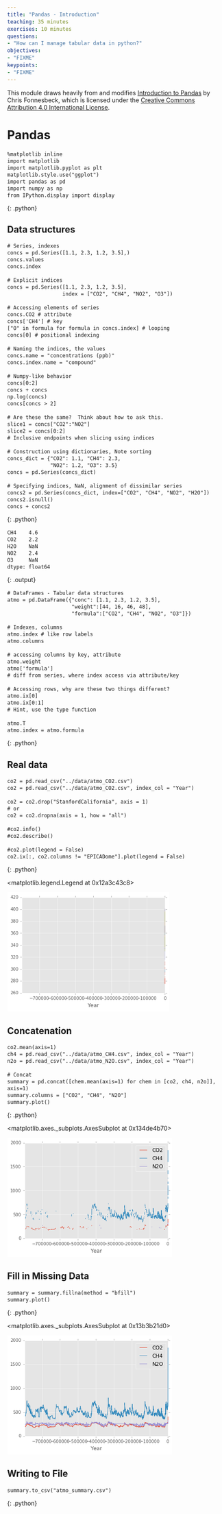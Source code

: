 ```yaml
---
title: "Pandas - Introduction"
teaching: 35 minutes
exercises: 10 minutes
questions:
- "How can I manage tabular data in python?"
objectives:
- "FIXME"
keypoints:
- "FIXME"
---
```


This module draws heavily from and modifies [Introduction to Pandas][fonnesbeck-pandas] by Chris Fonnesbeck,
which is licensed under the [Creative Commons Attribution 4.0 International License][cc-by].

# Pandas

~~~
%matplotlib inline
import matplotlib
import matplotlib.pyplot as plt
matplotlib.style.use("ggplot")
import pandas as pd
import numpy as np
from IPython.display import display
~~~
{: .python}

## Data structures


~~~
# Series, indexes
concs = pd.Series([1.1, 2.3, 1.2, 3.5],)
concs.values
concs.index

# Explicit indices
concs = pd.Series([1.1, 2.3, 1.2, 3.5],
                  index = ["CO2", "CH4", "NO2", "O3"])

# Accessing elements of series
concs.CO2 # attribute
concs['CH4'] # key
["O" in formula for formula in concs.index] # looping
concs[0] # positional indexing

# Naming the indices, the values
concs.name = "concentrations (ppb)"
concs.index.name = "compound"

# Numpy-like behavior
concs[0:2]
concs + concs
np.log(concs)
concs[concs > 2]

# Are these the same?  Think about how to ask this.
slice1 = concs["CO2":"NO2"]
slice2 = concs[0:2]
# Inclusive endpoints when slicing using indices

# Construction using dictionaries, Note sorting
concs_dict = {"CO2": 1.1, "CH4": 2.3, 
              "NO2": 1.2, "O3": 3.5}
concs = pd.Series(concs_dict)

# Specifying indices, NaN, alignment of dissimilar series
concs2 = pd.Series(concs_dict, index=["CO2", "CH4", "NO2", "H2O"])
concs2.isnull()
concs + concs2
~~~
{: .python}

~~~
CH4    4.6
CO2    2.2
H2O    NaN
NO2    2.4
O3     NaN
dtype: float64
~~~
{: .output}

~~~
# DataFrames - Tabular data structures
atmo = pd.DataFrame({"conc": [1.1, 2.3, 1.2, 3.5],
                     "weight":[44, 16, 46, 48],
                     "formula":["CO2", "CH4", "NO2", "O3"]})

# Indexes, columns
atmo.index # like row labels
atmo.columns

# accessing columns by key, attribute
atmo.weight
atmo['formula']
# diff from series, where index access via attribute/key

# Accessing rows, why are these two things different?
atmo.ix[0]
atmo.ix[0:1]
# Hint, use the type function

atmo.T
atmo.index = atmo.formula
~~~
{: .python}

## Real data


~~~
co2 = pd.read_csv("../data/atmo_CO2.csv")
co2 = pd.read_csv("../data/atmo_CO2.csv", index_col = "Year")

co2 = co2.drop("StanfordCalifornia", axis = 1)
# or
co2 = co2.dropna(axis = 1, how = "all")

#co2.info()
#co2.describe()

#co2.plot(legend = False)
co2.ix[:, co2.columns != "EPICADome"].plot(legend = False)
~~~
{: .python}


<matplotlib.legend.Legend at 0x12a3c43c8>

![png](../fig/pandas_6_1.png)

## Concatenation

~~~
co2.mean(axis=1)
ch4 = pd.read_csv("../data/atmo_CH4.csv", index_col = "Year")
n2o = pd.read_csv("../data/atmo_N2O.csv", index_col = "Year")

# Concat
summary = pd.concat([chem.mean(axis=1) for chem in [co2, ch4, n2o]], axis=1)
summary.columns = ["CO2", "CH4", "N2O"]
summary.plot()
~~~
{: .python}

<matplotlib.axes._subplots.AxesSubplot at 0x134de4b70>

![png](../fig/pandas_8_1.png)

## Fill in Missing Data

~~~
summary = summary.fillna(method = "bfill")
summary.plot()
~~~
{: .python}

<matplotlib.axes._subplots.AxesSubplot at 0x13b3b21d0>

![png](../fig/pandas_10_1.png)

## Writing to File

~~~
summary.to_csv("atmo_summary.csv")
~~~
{: .python}

[cc-by]: http://creativecommons.org/licenses/by/4.0/
[fonnesbeck-pandas]: https://github.com/fonnesbeck/statistical-analysis-python-tutorial
